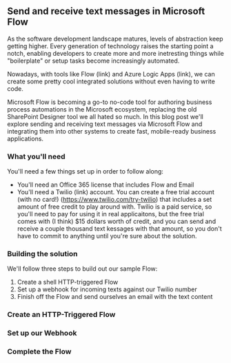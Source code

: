## Send and receive text messages in Microsoft Flow

As the software development landscape matures, levels of abstraction keep getting higher. Every generation of technology raises the starting point a notch, enabling developers to create more and more inetresting things while "boilerplate" or setup tasks become increasingly automated.

Nowadays, with tools like Flow (link) and Azure Logic Apps (link), we can create some pretty cool integrated solutions without even having to write code.

Microsoft Flow is becoming a go-to no-code tool for authoring business process automations in the Microsoft ecosystem, replacing the old SharePoint Designer tool we all hated so much. In this blog post we'll explore sending and receiving text messages via Microsoft Flow and integrating them into other systems to create fast, mobile-ready business applications.

### What you'll need

You'll need a few things set up in order to follow along:

* You'll need an Office 365 license that includes Flow and Email
* You'll need a Twilio (link) account. You can create a free trial account (with no card!) (https://www.twilio.com/try-twilio) that includes a set amount of free credit to play around with. Twilio is a paid service, so you'll need to pay for using it in real applicaitons, but the free trial comes with (I think) $15 dollars worth of credit, and you can send and receive a couple thousand text kessages with that amount, so you don't have to commit to anything until you're sure about the solution.


### Building the solution

We'll follow three steps to build out our sample Flow:
  1. Create a shell HTTP-triggered Flow
  2. Set up a webhook for incoming texts against our Twilio number
  3. Finish off the Flow and send ourselves an email with the text content
  
  
  ### Create an HTTP-Triggered Flow
  
  
  ### Set up our Webhook
  
  
  ### Complete the Flow
